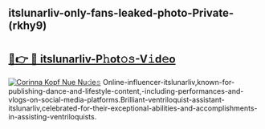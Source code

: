 ## itslunarliv-only-fans​-leaked-photo​-Private-(rkhy9)


# <h2><a href="https://mediaupload.pro?title=itslunarliv&ref=git">🔗👉 🔴 itslunarliv-P𝚑ot𝚘𝚜-V𝚒d𝚎o</a></h2>

[![Corinna Kopf Nue Nu𝚍e𝚜](https://i.imgur.com/0qMVB7G.gif)](https://mediaupload.pro?title=itslunarliv&ref=git)
Online-influencer-itslunarliv,known-for-publishing-dance-and-lifestyle-content,-including-performances-and-vlogs-on-social-media-platforms.Brilliant-ventriloquist-assistant-itslunarliv,celebrated-for-their-exceptional-abilities-and-accomplishments-in-assisting-ventriloquists.  